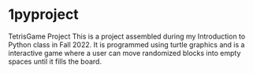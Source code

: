 # 1pyproject
TetrisGame Project
This is a project assembled during my Introduction to Python class in Fall 2022. It is programmed using turtle graphics and is a interactive game where a user can move randomized blocks into empty spaces until it fills the board.
